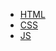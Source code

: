 <!--
* 该文件是定义侧边栏的
* [HTML](html/)  设置跳转的路由  星号与html后的斜杠必须添加
* [HTML](html/hello)  访问的是 html文件夹中的 hello文件夹的 README.md文件
 -->

* [HTML](html/)
* [CSS](css/)
* [JS](js/)


